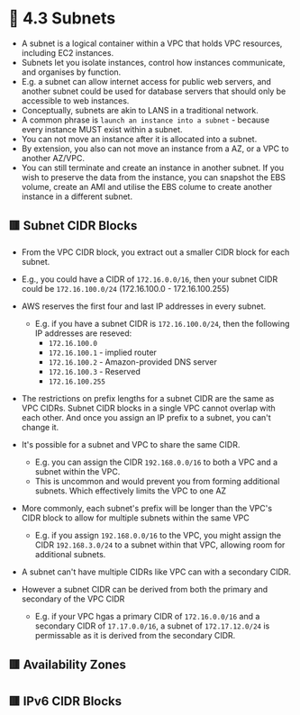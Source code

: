 # 🧠 4.3 Subnets
* A subnet is a logical container within a VPC that holds VPC resources, including EC2 instances.
* Subnets let you isolate instances, control how instances communicate, and organises by function.
* E.g. a subnet can allow internet access for public web servers, and another subnet could be used for database servers that should only be accessible to web instances.
* Conceptually, subnets are akin to LANS in a traditional network.
* A common phrase is `launch an instance into a subnet` - because every instance MUST exist within a subnet.
* You can not move an instance after it is allocated into a subnet.
* By extension, you also can not move an instance from a AZ, or a VPC to another AZ/VPC.
* You can still terminate and create an instance in another subnet. If you wish to preserve the data from the instance, you can snapshot the EBS volume, create an AMI and utilise the EBS colume to create another instance in a different subnet.

## 🟥 Subnet CIDR Blocks
* From the VPC CIDR block, you extract out a smaller CIDR block for each subnet.
* E.g., you could have a CIDR of `172.16.0.0/16`, then your subnet CIDR could be `172.16.100.0/24` (172.16.100.0 - 172.16.100.255)
* AWS reserves the first four and last IP addresses in every subnet. 
   * E.g. if you have a subnet CIDR is `172.16.100.0/24`, then the following IP addresses are reseved:
     * `172.16.100.0`
     * `172.16.100.1` - implied router
     * `172.16.100.2` - Amazon-provided DNS server
     * `172.16.100.3` - Reserved
     * `172.16.100.255`
* The restrictions on prefix lengths for a subnet CIDR are the same as VPC CIDRs. Subnet CIDR blocks in a single VPC cannot overlap with each other. And once you assign an IP prefix to a subnet, you can't change it.

* It's possible for a subnet and VPC to share the same CIDR.
  * E.g. you can assign the CIDR `192.168.0.0/16` to both a VPC and a subnet within the VPC.
  * This is uncommon and would prevent you from forming additional subnets. Which effectively limits the VPC to one AZ
* More commonly, each subnet's prefix will be longer than the VPC's CIDR block to allow for multiple subnets within the same VPC
  * E.g. if you assign `192.168.0.0/16` to the VPC, you might assign the CIDR `192.168.3.0/24` to a subnet within that VPC, allowing room for additional subnets.

* A subnet can't have multiple CIDRs like VPC can with a secondary CIDR.
* However a subnet CIDR can be derived from both the primary and secondary of the VPC CIDR
   * E.g. if your VPC hgas a primary CIDR of `172.16.0.0/16` and a secondary CIDR of `17.17.0.0/16`, a subnet of `172.17.12.0/24` is permissable as it is derived from the secondary CIDR.

## 🟥 Availability Zones

## 🟥 IPv6 CIDR Blocks